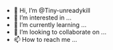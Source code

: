 - 👋 Hi, I’m @Tiny-unreadykill
- 👀 I’m interested in ...
- 🌱 I’m currently learning ...
- 💞️ I’m looking to collaborate on ...
- 📫 How to reach me ...

<!---
Tiny-unreadykill/Tiny-unreadykill is a ✨ special ✨ repository because its `README.md` (this file) appears on your GitHub profile.
You can click the Preview link to take a look at your changes.
--->
